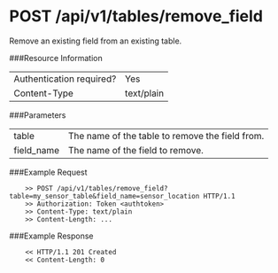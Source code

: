 POST /api/v1/tables/remove_field
================

Remove an existing field from an existing table.

###Resource Information
<table class='http_api'>
  <tr>
    <td>Authentication required?</td>
    <td>Yes</td>
  </tr>
  <tr>
    <td>Content-Type</td>
    <td>text/plain</td>
  </tr>
</table>

###Parameters
<table class='http_api'>
  <tr>
    <td>table</td>
    <td>The name of the table to remove the field from.</td>
  </tr>
  <tr>
    <td>field&#95;name</td>
    <td>The name of the field to remove.</td>
  </tr>
</table>

###Example Request

        >> POST /api/v1/tables/remove_field?table=my_sensor_table&field_name=sensor_location HTTP/1.1
        >> Authorization: Token <authtoken>
        >> Content-Type: text/plain
        >> Content-Length: ...


###Example Response

        << HTTP/1.1 201 Created
        << Content-Length: 0
